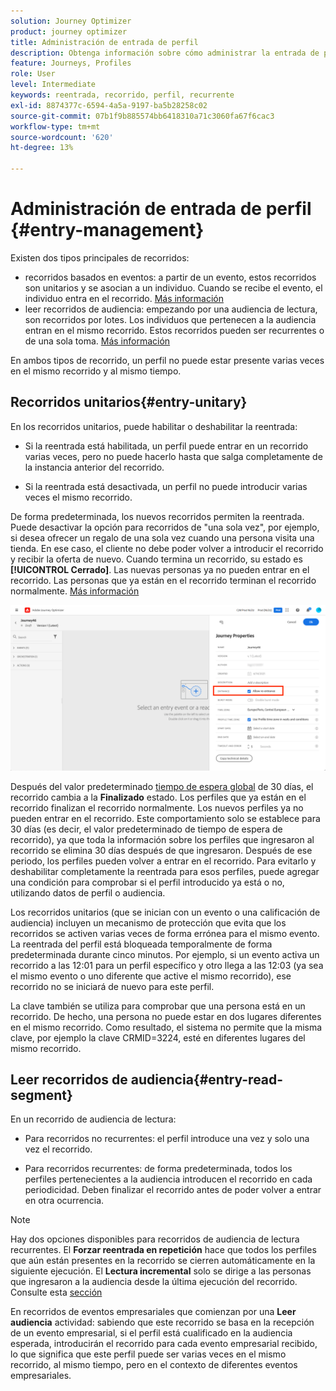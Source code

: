 ```yaml
---
solution: Journey Optimizer
product: journey optimizer
title: Administración de entrada de perfil
description: Obtenga información sobre cómo administrar la entrada de perfil
feature: Journeys, Profiles
role: User
level: Intermediate
keywords: reentrada, recorrido, perfil, recurrente
exl-id: 8874377c-6594-4a5a-9197-ba5b28258c02
source-git-commit: 07b1f9b885574bb6418310a71c3060fa67f6cac3
workflow-type: tm+mt
source-wordcount: '620'
ht-degree: 13%

---
```



# Administración de entrada de perfil {#entry-management}

Existen dos tipos principales de recorridos:

* recorridos basados en eventos: a partir de un evento, estos recorridos son unitarios y se asocian a un individuo. Cuando se recibe el evento, el individuo entra en el recorrido. [Más información](#entry-unitary)
* leer recorridos de audiencia: empezando por una audiencia de lectura, son recorridos por lotes. Los individuos que pertenecen a la audiencia entran en el mismo recorrido. Estos recorridos pueden ser recurrentes o de una sola toma. [Más información](#entry-read-segment)

En ambos tipos de recorrido, un perfil no puede estar presente varias veces en el mismo recorrido y al mismo tiempo.

## Recorridos unitarios{#entry-unitary}

En los recorridos unitarios, puede habilitar o deshabilitar la reentrada:

* Si la reentrada está habilitada, un perfil puede entrar en un recorrido varias veces, pero no puede hacerlo hasta que salga completamente de la instancia anterior del recorrido.

* Si la reentrada está desactivada, un perfil no puede introducir varias veces el mismo recorrido.

De forma predeterminada, los nuevos recorridos permiten la reentrada. Puede desactivar la opción para recorridos de &quot;una sola vez&quot;, por ejemplo, si desea ofrecer un regalo de una sola vez cuando una persona visita una tienda. En ese caso, el cliente no debe poder volver a introducir el recorrido y recibir la oferta de nuevo. Cuando termina un recorrido, su estado es **[!UICONTROL Cerrado]**. Las nuevas personas ya no pueden entrar en el recorrido. Las personas que ya están en el recorrido terminan el recorrido normalmente. [Más información](journey-gs.md#entrance)

![](assets/journey-re-entrance.png)

Después del valor predeterminado [tiempo de espera global](journey-gs.md#global_timeout) de 30 días, el recorrido cambia a la **Finalizado** estado. Los perfiles que ya están en el recorrido finalizan el recorrido normalmente. Los nuevos perfiles ya no pueden entrar en el recorrido. Este comportamiento solo se establece para 30 días (es decir, el valor predeterminado de tiempo de espera de recorrido), ya que toda la información sobre los perfiles que ingresaron al recorrido se elimina 30 días después de que ingresaron. Después de ese periodo, los perfiles pueden volver a entrar en el recorrido. Para evitarlo y deshabilitar completamente la reentrada para esos perfiles, puede agregar una condición para comprobar si el perfil introducido ya está o no, utilizando datos de perfil o audiencia.

<!--
Due to the 30-day journey timeout, when journey re-entrance is not allowed, we cannot make sure the re-entrance blocking will work more than 30 days. Indeed, as we remove all information about persons who entered the journey 30 days after they enter, we cannot know the person entered previously, more than 30 days ago. -->

Los recorridos unitarios (que se inician con un evento o una calificación de audiencia) incluyen un mecanismo de protección que evita que los recorridos se activen varias veces de forma errónea para el mismo evento. La reentrada del perfil está bloqueada temporalmente de forma predeterminada durante cinco minutos. Por ejemplo, si un evento activa un recorrido a las 12:01 para un perfil específico y otro llega a las 12:03 (ya sea el mismo evento o uno diferente que active el mismo recorrido), ese recorrido no se iniciará de nuevo para este perfil.

La clave también se utiliza para comprobar que una persona está en un recorrido. De hecho, una persona no puede estar en dos lugares diferentes en el mismo recorrido. Como resultado, el sistema no permite que la misma clave, por ejemplo la clave CRMID=3224, esté en diferentes lugares del mismo recorrido.

## Leer recorridos de audiencia{#entry-read-segment}

En un recorrido de audiencia de lectura:

* Para recorridos no recurrentes: el perfil introduce una vez y solo una vez el recorrido.

* Para recorridos recurrentes: de forma predeterminada, todos los perfiles pertenecientes a la audiencia introducen el recorrido en cada periodicidad. Deben finalizar el recorrido antes de poder volver a entrar en otra ocurrencia.

>[!NOTE]
>
>Hay dos opciones disponibles para recorridos de audiencia de lectura recurrentes. El **Forzar reentrada en repetición** hace que todos los perfiles que aún están presentes en la recorrido se cierren automáticamente en la siguiente ejecución. El **Lectura incremental** solo se dirige a las personas que ingresaron a la audiencia desde la última ejecución del recorrido. Consulte esta [sección](../building-journeys/read-audience.md#configuring-segment-trigger-activity)

En recorridos de eventos empresariales que comienzan por una **Leer audiencia** actividad: sabiendo que este recorrido se basa en la recepción de un evento empresarial, si el perfil está cualificado en la audiencia esperada, introducirán el recorrido para cada evento empresarial recibido, lo que significa que este perfil puede ser varias veces en el mismo recorrido, al mismo tiempo, pero en el contexto de diferentes eventos empresariales.